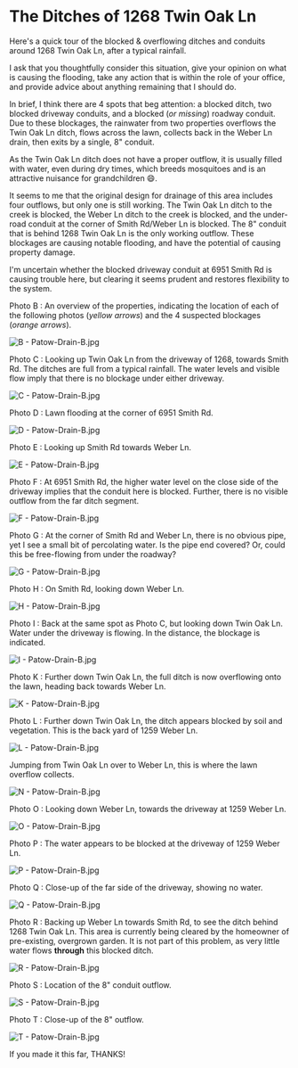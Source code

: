 # The Ditches of 1268 Twin Oak Ln

Here's a quick tour of the blocked & overflowing ditches and conduits around 1268 Twin Oak Ln, after a typical rainfall.

I ask that you thoughtfully consider this situation, give your opinion on what is causing the flooding, take any action that is within the role of your office, and provide advice about anything remaining that I should do.

In brief, I think there are 4 spots that beg attention: a blocked ditch, two blocked driveway conduits, and a blocked (*or missing*) roadway conduit.  Due to these blockages, the rainwater from two properties overflows the Twin Oak Ln ditch, flows across the lawn, collects back in the Weber Ln drain, then exits by a single, 8" conduit.

As the Twin Oak Ln ditch does not have a proper outflow, it is usually filled with water, even during dry times, which breeds mosquitoes and is an attractive nuisance for grandchildren 😄.

It seems to me that the original design for drainage of this area includes four outflows, but only one is still working.  The Twin Oak Ln ditch to the creek is blocked, the Weber Ln ditch to the creek is blocked, and the under-road conduit at the corner of Smith Rd/Weber Ln is blocked.  The 8" conduit that is behind 1268 Twin Oak Ln is the only working outflow.  These blockages are causing notable flooding, and have the potential of causing property damage.

I'm uncertain whether the blocked driveway conduit at 6951 Smith Rd is causing trouble here, but clearing it seems prudent and restores flexibility to the system.

Photo B : An overview of the properties, indicating the location of each of the following photos (*yellow arrows*) and the 4 suspected blockages (*orange arrows*).

![B - Patow-Drain-B.jpg](Patow-Drain-B.jpg)

Photo C : Looking up Twin Oak Ln from the driveway of 1268, towards Smith Rd.  The ditches are full from a typical rainfall.  The water levels and visible flow imply that there is no blockage under either driveway.

![C - Patow-Drain-B.jpg](Patow-Drain-C.jpg)

Photo D : Lawn flooding at the corner of 6951 Smith Rd.

![D - Patow-Drain-B.jpg](Patow-Drain-D.jpg)

Photo E : Looking up Smith Rd towards Weber Ln.

![E - Patow-Drain-B.jpg](Patow-Drain-E.jpg)

Photo F : At 6951 Smith Rd, the higher water level on the close side of the driveway implies that the conduit here is blocked.  Further, there is no visible outflow from the far ditch segment.

![F - Patow-Drain-B.jpg](Patow-Drain-F.jpg)

Photo G : At the corner of Smith Rd and Weber Ln, there is no obvious pipe, yet I see a small bit of percolating water.  Is the pipe end covered?  Or, could this be free-flowing from under the roadway?

![G - Patow-Drain-B.jpg](Patow-Drain-G.jpg)

Photo H : On Smith Rd, looking down Weber Ln.

![H - Patow-Drain-B.jpg](Patow-Drain-H.jpg)

Photo I : Back at the same spot as Photo C, but looking down Twin Oak Ln.  Water under the driveway is flowing.  In the distance, the blockage is indicated.

![I - Patow-Drain-B.jpg](Patow-Drain-I.jpg)

Photo K : Further down Twin Oak Ln, the full ditch is now overflowing onto the lawn, heading back towards Weber Ln.

![K - Patow-Drain-B.jpg](Patow-Drain-K.jpg)

Photo L : Further down Twin Oak Ln, the ditch appears blocked by soil and vegetation.  This is the back yard of 1259 Weber Ln.

![L - Patow-Drain-B.jpg](Patow-Drain-L.jpg)

Jumping from Twin Oak Ln over to Weber Ln, this is where the lawn overflow collects.

![N - Patow-Drain-B.jpg](Patow-Drain-N.jpg)

Photo O : Looking down Weber Ln, towards the driveway at 1259 Weber Ln.

![O - Patow-Drain-B.jpg](Patow-Drain-O.jpg)

Photo P : The water appears to be blocked at the driveway of 1259 Weber Ln.

![P - Patow-Drain-B.jpg](Patow-Drain-P.jpg)

Photo Q : Close-up of the far side of the driveway, showing no water.

![Q - Patow-Drain-B.jpg](Patow-Drain-Q.jpg)

Photo R : Backing up Weber Ln towards Smith Rd, to see the ditch behind 1268 Twin Oak Ln.  This area is currently being cleared by the homeowner of pre-existing, overgrown garden.  It is not part of this problem, as very little water flows **through** this blocked ditch.

![R - Patow-Drain-B.jpg](Patow-Drain-R.jpg)

Photo S : Location of the 8" conduit outflow.

![S - Patow-Drain-B.jpg](Patow-Drain-S.jpg)

Photo T : Close-up of the 8" outflow.

![T - Patow-Drain-B.jpg](Patow-Drain-T.jpg)

If you made it this far, THANKS!
